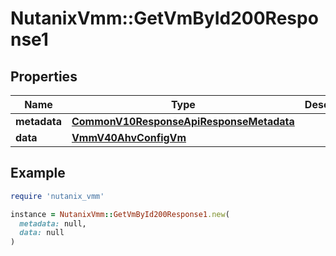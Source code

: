 # NutanixVmm::GetVmById200Response1

## Properties

| Name | Type | Description | Notes |
| ---- | ---- | ----------- | ----- |
| **metadata** | [**CommonV10ResponseApiResponseMetadata**](CommonV10ResponseApiResponseMetadata.md) |  | [optional] |
| **data** | [**VmmV40AhvConfigVm**](VmmV40AhvConfigVm.md) |  | [optional] |

## Example

```ruby
require 'nutanix_vmm'

instance = NutanixVmm::GetVmById200Response1.new(
  metadata: null,
  data: null
)
```

